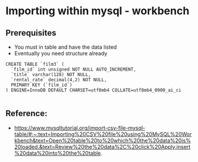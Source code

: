 # Importing within mysql - workbench 

## Prerequisites

 * You must in table and have the data listed 
 * Eventually you need structure already 

```
CREATE TABLE `film3` (
  `film_id` int unsigned NOT NULL AUTO_INCREMENT,
  `title` varchar(128) NOT NULL,
  `rental_rate` decimal(4,2) NOT NULL,
  PRIMARY KEY (`film_id`)
) ENGINE=InnoDB DEFAULT CHARSET=utf8mb4 COLLATE=utf8mb4_0900_ai_ci


```

## Reference:

  * https://www.mysqltutorial.org/import-csv-file-mysql-table/#:~:text=Importing%20CSV%20file%20using%20MySQL%20Workbench&text=Open%20table%20to%20which%20the%20data%20is%20loaded.&text=Review%20the%20data%2C%20click%20Apply,insert%20data%20into%20the%20table.
